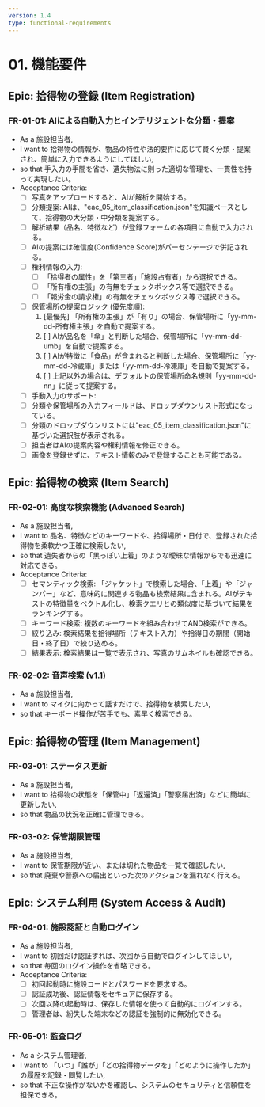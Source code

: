 ```yaml
---
version: 1.4
type: functional-requirements
---
```


# 01. 機能要件
## Epic: 拾得物の登録 (Item Registration)
### FR-01-01: AIによる自動入力とインテリジェントな分類・提案
- As a 施設担当者,
- I want to 拾得物の情報が、物品の特性や法的要件に応じて賢く分類・提案され、簡単に入力できるようにしてほしい,
- so that 手入力の手間を省き、遺失物法に則った適切な管理を、一貫性を持って実現したい。
- Acceptance Criteria:
    - [ ] 写真をアップロードすると、AIが解析を開始する。
    - [ ] 分類提案: AIは、"eac_05_item_classification.json"を知識ベースとして、拾得物の大分類・中分類を提案する。
    - [ ] 解析結果（品名、特徴など）が登録フォームの各項目に自動で入力される。
    - [ ] AIの提案には確信度(Confidence Score)がパーセンテージで併記される。
    - [ ] 権利情報の入力:
        - [ ] 「拾得者の属性」を「第三者」「施設占有者」から選択できる。
        - [ ] 「所有権の主張」の有無をチェックボックス等で選択できる。
        - [ ] 「報労金の請求権」の有無をチェックボックス等で選択できる。
    - [ ] 保管場所の提案ロジック (優先度順):
        1. [最優先] 「所有権の主張」が「有り」の場合、保管場所に「yy-mm-dd-所有権主張」を自動で提案する。
        2. [ ] AIが品名を「傘」と判断した場合、保管場所に「yy-mm-dd-umb」を自動で提案する。
        3. [ ] AIが特徴に「食品」が含まれると判断した場合、保管場所に「yy-mm-dd-冷蔵庫」または「yy-mm-dd-冷凍庫」を自動で提案する。
        4. [ ] 上記以外の場合は、デフォルトの保管場所命名規則「yy-mm-dd-nn」に従って提案する。
    - [ ] 手動入力のサポート:
    - [ ] 分類や保管場所の入力フィールドは、ドロップダウンリスト形式になっている。
    - [ ] 分類のドロップダウンリストには"eac_05_item_classification.json"に基づいた選択肢が表示される。
    - [ ] 担当者はAIの提案内容や権利情報を修正できる。
    - [ ] 画像を登録せずに、テキスト情報のみで登録することも可能である。

## Epic: 拾得物の検索 (Item Search)
### FR-02-01: 高度な検索機能 (Advanced Search)
- As a 施設担当者,
- I want to 品名、特徴などのキーワードや、拾得場所・日付で、登録された拾得物を柔軟かつ正確に検索したい,
- so that 遺失者からの「黒っぽい上着」のような曖昧な情報からでも迅速に対応できる。
- Acceptance Criteria:
    - [ ] セマンティック検索: 「ジャケット」で検索した場合、「上着」や「ジャンパー」など、意味的に関連する物品も検索結果に含まれる。AIがテキストの特徴量をベクトル化し、検索クエリとの類似度に基づいて結果をランキングする。
    - [ ] キーワード検索: 複数のキーワードを組み合わせてAND検索ができる。
    - [ ] 絞り込み: 検索結果を拾得場所（テキスト入力）や拾得日の期間（開始日・終了日）で絞り込める。
    - [ ] 結果表示: 検索結果は一覧で表示され、写真のサムネイルも確認できる。

### FR-02-02: 音声検索 (v1.1)
- As a 施設担当者,
- I want to マイクに向かって話すだけで、拾得物を検索したい,
- so that キーボード操作が苦手でも、素早く検索できる。

## Epic: 拾得物の管理 (Item Management)
### FR-03-01: ステータス更新
- As a 施設担当者,
- I want to 拾得物の状態を「保管中」「返還済」「警察届出済」などに簡単に更新したい,
- so that 物品の状況を正確に管理できる。

### FR-03-02: 保管期限管理
- As a 施設担当者,
- I want to 保管期限が近い、または切れた物品を一覧で確認したい,
- so that 廃棄や警察への届出といった次のアクションを漏れなく行える。

## Epic: システム利用 (System Access & Audit)
### FR-04-01: 施設認証と自動ログイン
- As a 施設担当者,
- I want to 初回だけ認証すれば、次回から自動でログインしてほしい,
- so that 毎回のログイン操作を省略できる。
- Acceptance Criteria:
    - [ ] 初回起動時に施設コードとパスワードを要求する。
    - [ ] 認証成功後、認証情報をセキュアに保存する。
    - [ ] 次回以降の起動時は、保存した情報を使って自動的にログインする。
    - [ ] 管理者は、紛失した端末などの認証を強制的に無効化できる。

### FR-05-01: 監査ログ
- As a システム管理者,
- I want to 「いつ」「誰が」「どの拾得物データを」「どのように操作したか」の履歴を記録・閲覧したい,
- so that 不正な操作がないかを確認し、システムのセキュリティと信頼性を担保できる。